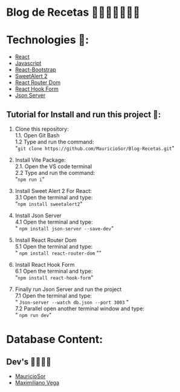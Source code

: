 # Blog de Recetas 📖🍔🍗🍟🍟🌮🍝

# Technologies 🔧:
- [React](https://es.react.dev/)
- [Javascript](https://developer.mozilla.org/es/docs/Web/JavaScript)
- [React-Bootstrap](https://react-bootstrap.netlify.app/)
- [SweetAlert 2](https://sweetalert2.github.io/)
- [React Router Dom](https://reactrouter.com/en/main)
- [React Hook Form](https://react-hook-form.com/)
- [Json Server](https://github.com/typicode/json-server)
## Tutorial for Install and run this project 📓:
1. Clone this repository:</br>
  1.1. Open Git Bash  </br>
  1.2 Type and run the command: </br>
  "```` git clone https://github.com/MauricioSor/Blog-Recetas.git ````"

2. Install Vite Package: </br>
   2.1. Open the VS code terminal </br>
   2.2  Type and run the command: </br>
    "```` npm run i ````"
3. Install Sweet Alert 2 For React:</br>
   3.1 Open the terminal and type: </br>
    "```` npm install sweetalert2 ````"
4. Install Json Server </br>
   4.1 Open the terminal and type: </br>
 " ```` npm install json-server --save-dev ````"
5. Install React Router Dom  </br>
   5.1 Open the terminal and type: </br>
" ```` npm install react-router-dom ```` ""  </br>
6. Install React Hook Form  </br>
   6.1 Open the terminal and type: </br>
  "```` npm install react-hook-form ````"
7. Finally run Json Server and run the project </br>
   7.1 Open the terminal and type: </br>
  " ```` Json-server --watch db.json --port 3003 ```` " </br>
   7.2 Parallel open another terminal window and type: </br>
  " ```` npm run dev ````"
# Database Content:  
## Dev's 🧑‍💻🧑‍💻
- [MauricioSor](https://github.com/MauricioSor)
- [Maximiliano Vega](https://github.com/maxivega0)
